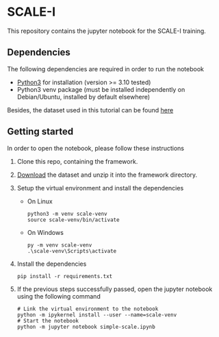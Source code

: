 # SCALE-I

This repository contains the jupyter notebook for the SCALE-I training.

## Dependencies

The following dependencies are required in order to run the notebook

+ [Python3](https://www.python.org/downloads/) for installation (version >= 3.10 tested)
+ Python3 venv package (must be installed independently on Debian/Ubuntu, installed by default elsewhere)

Besides, the dataset used in this tutorial can be found [here](https://enigma.elen.ucl.ac.be/dsm/sharing/VMx9J3Xkc)

## Getting started

In order to open the notebook, please follow these instructions

1. Clone this repo, containing the framework.
1. [Download](https://enigma.elen.ucl.ac.be/dsm/sharing/VMx9J3Xkc) the dataset and unzip it into the framework directory.
1. Setup the virtual environment and install the dependencies

    + On Linux

        ```shell
        python3 -m venv scale-venv
        source scale-venv/bin/activate
        ```

    + On Windows 

        ```shell
        py -m venv scale-venv
        .\scale-venv\Scripts\activate
        ```

1. Install the dependencies

    ```shell
    pip install -r requirements.txt
    ```

1. If the previous steps successfully passed, open the jupyter notebook using the following command

    ```shell
    # Link the virtual environment to the notebook
    python -m ipykernel install --user --name=scale-venv
    # Start the notebook
    python -m jupyter notebook simple-scale.ipynb
    ```
